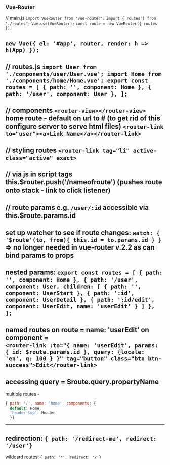 ### Vue-Router
// main.js
`import VueRouter from 'vue-router';`
`import { routes } from './routes';`
`Vue.use(VueRouter);`
`const route = new VueRouter({
  routes
  });`

`new Vue({
  el: '#app',
  router,
  render: h => h(App)
  });`
---
// routes.js
`import User from './components/user/User.vue';
import Home from './components/home/Home.vue';
export const routes = [
  { path: '', component: Home },
  { path: '/user', component: User },
];`
---
// components
`<router-view></router-view>`
home route - default on url to # (to get rid of this configure server to serve html files)
`<router-link to="user"><a>Link Name</a></router-link>`
---
// styling routes
`<router-link tag="li" active-class="active" exact>`
---
// via js in script tags
this.$router.push('/nameofroute') (pushes route onto stack - link to click listener)
---
// route params
e.g. `/user/:id`
accessible via this.$route.params.id
--
set up watcher to see if route changes:
`watch: {
  '$route'(to, from){
    this.id = to.params.id
  }
}`
=> no longer needed in vue-router v.2.2 as can bind params to props
---
nested params:
`export const routes = [
  { path: '', component: Home },
  { path: '/user', component: User, children: [
    { path: '', component: UserStart },
    { path: ':id', component: UserDetail },
    { path: ':id/edit', component: UserEdit, name: 'userEdit' }
  ] },
];`
---
named routes
on route = name: 'userEdit'
on component =     
`<router-link :to="{ name: 'userEdit', params: { id: $route.params.id }, query: {locale: 'en', q: 100 } }" tag="button" class="btn btn-success">Edit</router-link>`
---
accessing query = $route.query.propertyName
---
multiple routes -
```javascript
{ path: '/', name: 'home', components: {
  default: Home,
  'header-top': Header
  }}
```
---
redirection:
`{ path: '/redirect-me', redirect: '/user'}`
---
wildcard routes:
`{ path: '*', redirect: '/'}`
